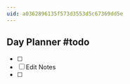 ```yaml
---
uid: a0362896135f573d3553d5c67369dd5e
---
```


## Day Planner #todo

- [ ] 
- [ ] Edit Notes
- [ ] 


